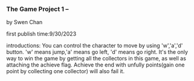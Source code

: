 ### The Game Project 1 – ###
by Swen Chan

first publish time:9/30/2023

introductions:
You can control the character to move by using 'w','a','d' button. 
'w' means jump,'a' means go left, 'd' means go right.
It's the only way to win the game by getting all the collectors in this game, as well as attaching the achieve flag.
Achieve  the end with unfully points(gain one point by collecting one collector) will also fail it.

